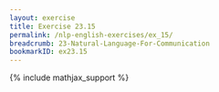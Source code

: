 ```yaml
---
layout: exercise
title: Exercise 23.15
permalink: /nlp-english-exercises/ex_15/
breadcrumb: 23-Natural-Language-For-Communication
bookmarkID: ex23.15
---
```


{% include mathjax_support %}
